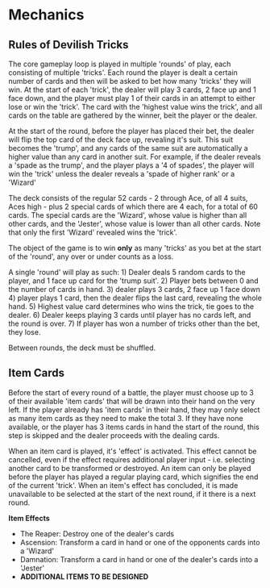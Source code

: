 # Mechanics

## Rules of Devilish Tricks

The core gameplay loop is played in multiple 'rounds' of play, each consisting of multiple 'tricks'. Each round the player is dealt a certain number of cards and then will be asked to bet how many 'tricks' they will win. At the start of each 'trick', the dealer will play 3 cards, 2 face up and 1 face down, and the player must play 1 of their cards in an attempt to either lose or win the 'trick'. The card with the 'highest value wins the trick', and all cards on the table are gathered by the winner, beit the player or the dealer.

At the start of the round, before the player has placed their bet, the dealer will flip the top card of the deck face up, revealing it's suit. This suit becomes the 'trump', and any cards of the same suit are automatically a higher value than any card in another suit. For example, if the dealer reveals a 'spade as the trump', and the player plays a '4 of spades', the player will win the 'trick' unless the dealer reveals a 'spade of higher rank' or a 'Wizard'

The deck consists of the regular 52 cards - 2 through Ace, of all 4 suits, Aces high - plus 2 special cards of which there are 4 each, for a total of 60 cards. The special cards are the 'Wizard', whose value is higher than all other cards, and the 'Jester', whose value is lower than all other cards. Note that only the first 'Wizard' revealed wins the 'trick'.

The object of the game is to win **only** as many 'tricks' as you bet at the start of the 'round', any over or under counts as a loss.

A single 'round' will play as such:
	1) Dealer deals 5 random cards to the player, and 1 face up card for the 'trump suit'.
	2) Player bets between 0 and the number of cards in hand.
	3) dealer plays 3 cards, 2 face up 1 face down
	4) player plays 1 card, then the dealer flips the last card, revealing the whole hand.
	5) Highest value card determines who wins the trick, tie goes to the dealer.
	6) Dealer keeps playing 3 cards until player has no cards left, and the round is over.
	7) If player has won a number of tricks other than the bet, they lose.

Between rounds, the deck must be shuffled.

## Item Cards

Before the start of every round of a battle, the player must choose up to 3 of their available 'item cards' that will be drawn into their hand on the very left. If the player already has 'item cards' in their hand, they may only select as many item cards as they need to make the total 3. If they have none available, or the player has 3 items cards in hand the start of the round, this step is skipped and the dealer proceeds with the dealing cards. 

When an item card is played, it's 'effect' is activated. This effect cannot be cancelled, even if the effect requires additional player input - i.e. selecting another card to be transformed or destroyed. An item can only be played before the player has played a regular playing card, which signifies the end of the current 'trick'. When an item's effect has concluded, it is made unavailable to be selected at the start of the next round, if it there is a next round.

**Item Effects**
- The Reaper: Destroy one of the dealer's cards
- Ascension: Transform a card in hand or one of the opponents cards into a 'Wizard'
- Damnation: Transform a card in hand or one of the dealer's cards into a 'Jester'
- **ADDITIONAL ITEMS TO BE DESIGNED**

